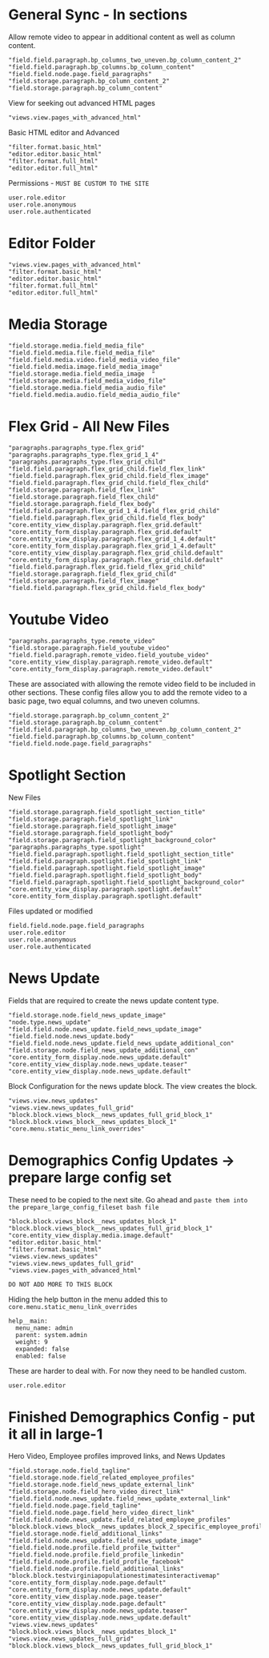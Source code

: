 # General Sync - In sections

Allow remote video to appear in additional content as well as column content.
```                       
"field.field.paragraph.bp_columns_two_uneven.bp_column_content_2"
"field.field.paragraph.bp_columns.bp_column_content"              
"field.field.node.page.field_paragraphs"
"field.storage.paragraph.bp_column_content_2"                     
"field.storage.paragraph.bp_column_content"
```

View for seeking out advanced HTML pages
```
"views.view.pages_with_advanced_html"
```

Basic HTML editor and Advanced

```
"filter.format.basic_html"
"editor.editor.basic_html"
"filter.format.full_html"
"editor.editor.full_html"
```

Permissions - `MUST BE CUSTOM TO THE SITE`

```
user.role.editor
user.role.anonymous
user.role.authenticated
```

# Editor Folder

```
"views.view.pages_with_advanced_html"
"filter.format.basic_html"
"editor.editor.basic_html"
"filter.format.full_html"
"editor.editor.full_html"
```

# Media Storage

```
"field.storage.media.field_media_file"
"field.field.media.file.field_media_file"
"field.field.media.video.field_media_video_file"
"field.field.media.image.field_media_image"
"field.storage.media.field_media_image  "
"field.storage.media.field_media_video_file"
"field.storage.media.field_media_audio_file"
"field.field.media.audio.field_media_audio_file"
```

# Flex Grid - All New Files

```
"paragraphs.paragraphs_type.flex_grid"
"paragraphs.paragraphs_type.flex_grid_1_4"
"paragraphs.paragraphs_type.flex_grid_child"
"field.field.paragraph.flex_grid_child.field_flex_link"
"field.field.paragraph.flex_grid_child.field_flex_image"
"field.field.paragraph.flex_grid_child.field_flex_child"
"field.storage.paragraph.field_flex_link"
"field.storage.paragraph.field_flex_child"
"field.storage.paragraph.field_flex_body"
"field.field.paragraph.flex_grid_1_4.field_flex_grid_child"
"field.field.paragraph.flex_grid_child.field_flex_body"
"core.entity_view_display.paragraph.flex_grid.default"
"core.entity_form_display.paragraph.flex_grid.default"
"core.entity_view_display.paragraph.flex_grid_1_4.default"
"core.entity_form_display.paragraph.flex_grid_1_4.default"
"core.entity_view_display.paragraph.flex_grid_child.default"
"core.entity_form_display.paragraph.flex_grid_child.default"
"field.field.paragraph.flex_grid.field_flex_grid_child"
"field.storage.paragraph.field_flex_grid_child"
"field.storage.paragraph.field_flex_image"
"field.field.paragraph.flex_grid_child.field_flex_body"
```


# Youtube Video

```
"paragraphs.paragraphs_type.remote_video"    
"field.storage.paragraph.field_youtube_video"
"field.field.paragraph.remote_video.field_youtube_video"
"core.entity_view_display.paragraph.remote_video.default"         
"core.entity_form_display.paragraph.remote_video.default"
```

These are associated with allowing the remote video field to be included in other sections. These config files allow you to add the remote video to a basic page, two equal columns, and two uneven columns.

```         
"field.storage.paragraph.bp_column_content_2"                     
"field.storage.paragraph.bp_column_content"                       
"field.field.paragraph.bp_columns_two_uneven.bp_column_content_2"
"field.field.paragraph.bp_columns.bp_column_content"              
"field.field.node.page.field_paragraphs"      
```

# Spotlight Section

New Files
```
"field.storage.paragraph.field_spotlight_section_title"            
"field.storage.paragraph.field_spotlight_link"                     
"field.storage.paragraph.field_spotlight_image"                    
"field.storage.paragraph.field_spotlight_body"                     
"field.storage.paragraph.field_spotlight_background_color"         
"paragraphs.paragraphs_type.spotlight"                             
"field.field.paragraph.spotlight.field_spotlight_section_title"    
"field.field.paragraph.spotlight.field_spotlight_link"             
"field.field.paragraph.spotlight.field_spotlight_image"            
"field.field.paragraph.spotlight.field_spotlight_body"             
"field.field.paragraph.spotlight.field_spotlight_background_color"
"core.entity_view_display.paragraph.spotlight.default"             
"core.entity_form_display.paragraph.spotlight.default"             
```

Files updated or modified
```
field.field.node.page.field_paragraphs
user.role.editor
user.role.anonymous
user.role.authenticated
```

# News Update

Fields that are required to create the news update content type.
```
"field.storage.node.field_news_update_image"            
"node.type.news_update"                                 
"field.field.node.news_update.field_news_update_image"  
"field.field.node.news_update.body"
"field.field.node.news_update.field_news_update_additional_con"
"field.storage.node.field_news_update_additional_con"                     
"core.entity_form_display.node.news_update.default"     
"core.entity_view_display.node.news_update.teaser"      
"core.entity_view_display.node.news_update.default"  
```

Block Configuration for the news update block. The view creates the block.

```
"views.view.news_updates"
"views.view.news_updates_full_grid"
"block.block.views_block__news_updates_full_grid_block_1"
"block.block.views_block__news_updates_block_1"
"core.menu.static_menu_link_overrides"
```

# Demographics Config Updates -> prepare large config set

These need to be copied to the next site.
Go ahead and `paste them into the prepare_large_config_fileset bash file`

```
"block.block.views_block__news_updates_block_1"
"block.block.views_block__news_updates_full_grid_block_1"
"core.entity_view_display.media.image.default"
"editor.editor.basic_html"
"filter.format.basic_html"
"views.view.news_updates"
"views.view.news_updates_full_grid"
"views.view.pages_with_advanced_html"

DO NOT ADD MORE TO THIS BLOCK
```

Hiding the help button in the menu added this to `core.menu.static_menu_link_overrides`

```
help__main:
  menu_name: admin
  parent: system.admin
  weight: 9
  expanded: false
  enabled: false
```

These are harder to deal with. For now they need to be handled custom.
```
user.role.editor
```

# Finished Demographics Config - put it all in large-1

Hero Video, Employee profiles improved links, and News Updates

```
"field.storage.node.field_tagline"                                        
"field.storage.node.field_related_employee_profiles"                      
"field.storage.node.field_news_update_external_link"                      
"field.storage.node.field_hero_video_direct_link"                         
"field.field.node.news_update.field_news_update_external_link"            
"field.field.node.page.field_tagline"                                     
"field.field.node.page.field_hero_video_direct_link"                      
"field.field.node.news_update.field_related_employee_profiles"            
"block.block.views_block__news_updates_block_2_specific_employee_profile"
"field.storage.node.field_additional_links"                                                                    
"field.field.node.news_update.field_news_update_image"            
"field.field.node.profile.field_profile_twitter"                  
"field.field.node.profile.field_profile_linkedin"                 
"field.field.node.profile.field_profile_facebook"                 
"field.field.node.profile.field_additional_links"                 
"block.block.testvirginiapopulationestimatesinteractivemap"                                                                                                                  
"core.entity_form_display.node.page.default"                 
"core.entity_form_display.node.news_update.default"              
"core.entity_view_display.node.page.teaser"                       
"core.entity_view_display.node.page.default"                 
"core.entity_view_display.node.news_update.teaser"                
"core.entity_view_display.node.news_update.default"               
"views.view.news_updates"                                         
"block.block.views_block__news_updates_block_1"                   
"views.view.news_updates_full_grid"                               
"block.block.views_block__news_updates_full_grid_block_1"
```          
